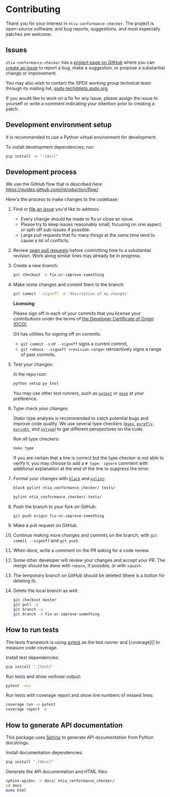 # Contributing

Thank you for your interest in `ntia-conformance-checker`.
The project is open-source software, and bug reports, suggestions, and
most especially patches are welcome.

## Issues

`ntia-conformance-checker` has a [project page on GitHub][project-github]
where you can [create an issue][new-issue] to report a bug, make a suggestion,
or propose a substantial change or improvement.

You may also wish to contact the SPDX working group technical team through its
mailing list, [spdx-tech@lists.spdx.org](mailto:spdx-tech@lists.spdx.org).

If you would like to work on a fix for any issue,
please assign the issue to yourself or write a comment indicating your
intention prior to creating a patch.

[project-github]: https://github.com/spdx/ntia-conformance-checker/
[new-issue]: https://github.com/spdx/ntia-conformance-checker/issues/new

## Development environment setup

It is recommended to use a Python virtual environment for development.

To install development dependencies, run:

```sh
pip install -e ".[dev]"
```

## Development process

We use the GitHub flow that is described here:
<https://guides.github.com/introduction/flow/>

Here's the process to make changes to the codebase:

1. Find or [file an issue](#issues) you'd like to address.
    - Every change should be made to fix or close an issue.
    - Please try to keep issues reasonably small, focusing on one aspect,
      or split off sub-issues if possible.
    - Large pull requests that fix many things at the same time tend to
      cause a lot of conflicts.

2. Review [open pull requests][pr] before committing time to a substantial
   revision. Work along similar lines may already be in progress.

   [pr]: https://github.com/spdx/ntia-conformance-checker/pulls

3. Create a new branch:

   ```sh
   git checkout -b fix-or-improve-something
   ```

4. Make some changes and commit them to the branch:

   ```sh
   git commit --signoff -m 'description of my changes'
   ```

   **Licensing**:

   Please sign off in each of your commits that you license your contributions
   under the terms of [the Developer Certificate of Origin (DCO)][dco].

   Git has utilities for signing off on commits:
   - `git commit -s` or `--signoff` signs a current commit,
   - `git rebase --signoff <revision-range>` retroactively signs a range of
     past commits.

   [dco]: https://developercertificate.org/

5. Test your changes:

   In the repo root:

   ```sh
   python setup.py test
   ```

   You may use other test runners, such as [`pytest`][pytest] or [`nose`][nose]
   at your preference.

   [pytest]: https://docs.pytest.org/
   [nose]: https://nose.readthedocs.io/

6. Type check your changes:

   Static type analysis is recommended to catch potential bugs and improve code
   quality. We use several type checkers ([`mypy`][mypy], [`pyrefly`][pyrefly],
   [`pyright`][pyright], and [`pytype`][pytype]) to get different perspectives
   on the code.

   Run all type checkers:

   ```sh
   make type
   ```

   If you are certain that a line is correct but the type checker is not able
   to verify it, you may choose to add a `# type: ignore` comment with
   additional explanation at the end of the line to suppress the error.

   [mypy]: https://mypy-lang.org/
   [pyrefly]: https://pyrefly.org/
   [pyright]: https://github.com/microsoft/pyright
   [pytype]: https://github.com/google/pytype

7. Format your changes with [`black`][black] and [`pylint`][pylint]:

   ```sh
   black pylint ntia_conformance_checker/ tests/
   ```

   ```sh
   pylint ntia_conformance_checker/ tests/
   ```

   [black]: https://github.com/psf/black
   [pylint]: https://github.com/pylint-dev/pylint

8. Push the branch to your fork on GitHub:

   ```sh
   git push origin fix-or-improve-something
   ```

9. Make a pull request on GitHub.

10. Continue making more changes and commits on the branch,
    with `git commit --signoff` and `git push`.
11. When done, write a comment on the PR asking for a code review.
12. Some other developer will review your changes and accept your PR.
    The merge should be done with `rebase`, if possible, or with `squash`.
13. The temporary branch on GitHub should be deleted (there is a button for
    deleting it).
14. Delete the local branch as well:

    ```sh
    git checkout master
    git pull -p
    git branch -a
    git branch -d fix-or-improve-something
    ```

## How to run tests

The tests framework is using [pytest][] as the test runner
and [coverage][] to measure code coverage.

Install test dependencies:

```sh
pip install ".[test]"
```

Run tests and show verbose output:

```sh
pytest -vvs
```

Run tests with coverage report and show line numbers of missed lines:

```sh
coverage run -m pytest
coverage report -m
```

## How to generate API documentation

This package uses [Sphinx][] to generate API documentation from
Python docstrings.

Install documentation dependencies:

```sh
pip install ".[docs]"
```

Generate the API documentation and HTML files:

```sh
sphinx-apidoc -o docs/ ntia_conformance_checker/
cd docs
make html
```

[sphinx]: https://www.sphinx-doc.org/
